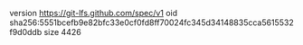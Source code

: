 version https://git-lfs.github.com/spec/v1
oid sha256:5551bcefb9e82bfc33e0cf0fd8ff70024fc345d34148835cca5615532f9d0ddb
size 4426
